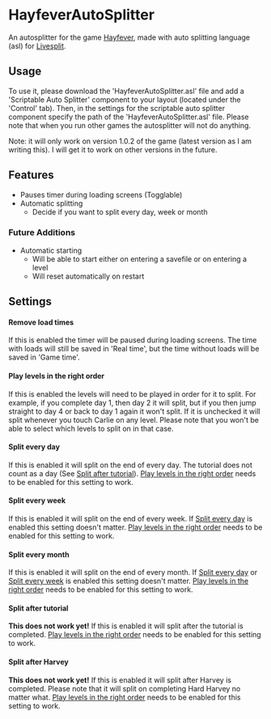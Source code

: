 # HayfeverAutoSplitter
An autosplitter for the game [Hayfever](https://playhayfever.com/), made with auto splitting language (asl) for [Livesplit](https://livesplit.org).

## Usage
To use it, please download the 'HayfeverAutoSplitter.asl' file and add a 'Scriptable Auto Splitter' component to your layout (located under the 'Control' tab). Then, in the settings for the scriptable auto splitter component specify the path of the 'HayfeverAutoSplitter.asl' file. Please note that when you run other games the autosplitter will not do anything.

Note: it will only work on version 1.0.2 of the game (latest version as I am writing this). I will get it to work on other versions in the future.

## Features
+ Pauses timer during loading screens (Togglable)
+ Automatic splitting
    + Decide if you want to split every day, week or month

### Future Additions
+ Automatic starting
    + Will be able to start either on entering a savefile or on entering a level
    + Will reset automatically on restart

## Settings
#### Remove load times
If this is enabled the timer will be paused during loading screens. The time with loads will still be saved in 'Real time', but the time without loads will be saved in 'Game time'.

#### Play levels in the right order
If this is enabled the levels will need to be played in order for it to split. For example, if you complete day 1, then day 2 it will split, but if you then jump straight to day 4 or back to day 1 again it won't split. If it is unchecked it will split whenever you touch Carlie on any level. Please note that you won't be able to select which levels to split on in that case.

#### Split every day
If this is enabled it will split on the end of every day. The tutorial does not count as a day (See [Split after tutorial](#split-after-tutorial)). [Play levels in the right order](#play-levels-in-the-right-order) needs to be enabled for this setting to work.

#### Split every week
If this is enabled it will split on the end of every week. If [Split every day](#split-every-day) is enabled this setting doesn't matter. [Play levels in the right order](#play-levels-in-the-right-order) needs to be enabled for this setting to work.

#### Split every month
If this is enabled it will split on the end of every month. If [Split every day](#split-every-day) or [Split every week](#split-every-week) is enabled this setting doesn't matter. [Play levels in the right order](#play-levels-in-the-right-order) needs to be enabled for this setting to work.

#### Split after tutorial
**This does not work yet!**
If this is enabled it will split after the tutorial is completed. [Play levels in the right order](#play-levels-in-the-right-order) needs to be enabled for this setting to work.

#### Split after Harvey
**This does not work yet!**
If this is enabled it will split after Harvey is completed. Please note that it will split on completing Hard Harvey no matter what. [Play levels in the right order](#play-levels-in-the-right-order) needs to be enabled for this setting to work.
